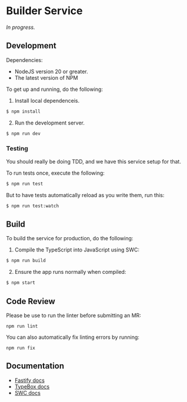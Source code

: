 # Builder Service

_In progress._

## Development

Dependencies:
* NodeJS version 20 or greater.
* The latest version of NPM

To get up and running, do the following:

1. Install local dependenceis.
```sh
$ npm install
```

2. Run the development server.
```sh
$ npm run dev
```

### Testing

You should really be doing TDD, and we have this service setup for that.

To run tests once, execute the following:
```sh
$ npm run test
```

But to have tests automatically reload as you write them, run this:
```sh
$ npm run test:watch
```

## Build

To build the service for production, do the following:

1. Compile the TypeScript into JavaScript using SWC:
```sh
$ npm run build
```

2. Ensure the app runs normally when compiled:
```sh
$ npm start
```

## Code Review

Please be use to run the linter before submitting an MR:

```
npm run lint
```

You can also automatically fix linting errors by running:

```
npm run fix
```

## Documentation
* [Fastify docs](https://fastify.dev/docs/latest/)
* [TypeBox docs](https://github.com/sinclairzx81/typebox)
* [SWC docs](https://swc.rs/)
